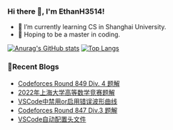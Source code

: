 ### Hi there 👋, I'm EthanH3514!

- 🌱 I’m currently learning CS in Shanghai University.
- 🎈 Hoping to be a master in coding.

[![Anurag's GitHub stats](https://github-readme-stats.vercel.app/api?username=EthanH3514&show_icons=true&theme=tokyonight)](https://github.com/anuraghazra/github-readme-stats)
[![Top Langs](https://github-readme-stats.vercel.app/api/top-langs/?username=EthanH3514&layout=compact)](https://github.com/anuraghazra/github-readme-stats)

### **📝Recent Blogs**
<!-- BLOG-POST-LIST:START -->
- [Codeforces Round 849 Div. 4 题解](https://ethanh3514.github.io/2023/02/04/Codeforces-Round-849-Div-4-%E9%A2%98%E8%A7%A3/)
- [2022年上海大学高等数学竞赛题解](https://ethanh3514.github.io/2023/02/01/2022%E5%B9%B4%E4%B8%8A%E6%B5%B7%E5%A4%A7%E5%AD%A6%E9%AB%98%E7%AD%89%E6%95%B0%E5%AD%A6%E7%AB%9E%E8%B5%9B%E9%A2%98%E8%A7%A3/)
- [VSCode中禁用or启用错误波形曲线](https://ethanh3514.github.io/2023/01/29/VSCode%E4%B8%AD%E7%A6%81%E7%94%A8or%E5%90%AF%E7%94%A8%E9%94%99%E8%AF%AF%E6%B3%A2%E5%BD%A2%E6%9B%B2%E7%BA%BF/)
- [Codeforces Round 847 Div.3 题解](https://ethanh3514.github.io/2023/01/28/Codeforces-Round-847-Div-3-%E9%A2%98%E8%A7%A3/)
- [VSCode自动配置头文件](https://ethanh3514.github.io/2023/01/25/VSCode%E8%87%AA%E5%8A%A8%E9%85%8D%E7%BD%AE%E5%A4%B4%E6%96%87%E4%BB%B6/)
<!-- BLOG-POST-LIST:END -->
